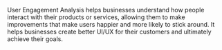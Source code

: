 User Engagement Analysis helps businesses understand how people interact with their products or services, allowing them to make improvements that make users happier and more likely to stick around. It helps businesses create better UI/UX for their customers and ultimately achieve their goals.

